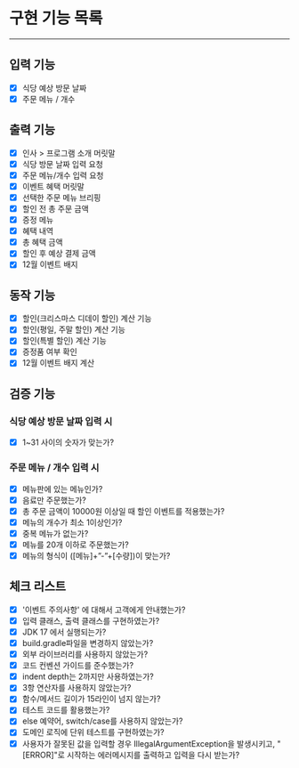 # 구현 기능 목록

- - - 

## 입력 기능

- [x] 식당 예상 방문 날짜
- [x] 주문 메뉴 / 개수

## 출력 기능

- [x] 인사 > 프로그램 소개 머릿말
- [x] 식당 방문 날짜 입력 요청
- [x] 주문 메뉴/개수 입력 요청
- [x] 이벤트 혜택 머릿말
- [x] 선택한 주문 메뉴 브리핑
- [x] 할인 전 총 주문 금액
- [x] 증정 메뉴
- [x] 혜택 내역
- [x] 총 혜택 금액
- [x] 할인 후 예상 결제 금액
- [x] 12월 이벤트 배지

## 동작 기능

- [x] 할인(크리스마스 디데이 할인) 계산 기능
- [x] 할인(평일, 주말 할인) 계산 기능
- [x] 할인(특별 할인) 계산 기능
- [x] 증정품 여부 확인
- [x] 12월 이벤트 배지 계산

## 검증 기능

### 식당 예상 방문 날짜 입력 시

- [x] 1~31 사이의 숫자가 맞는가?

### 주문 메뉴 / 개수 입력 시

- [x] 메뉴판에 있는 메뉴인가?
- [x] 음료만 주문했는가?
- [x] 총 주문 금액이 10000원 이상일 때 할인 이벤트를 적용했는가?
- [X] 메뉴의 개수가 최소 1이상인가?
- [x] 중복 메뉴가 없는가?
- [x] 메뉴를 20개 이하로 주문했는가?
- [x] 메뉴의 형식이 ([메뉴]+”-”+[수량])이 맞는가?

## 체크 리스트

- [x] '이벤트 주의사항' 에 대해서 고객에게 안내했는가?
- [x] 입력 클래스, 출력 클래스를 구현하였는가?
- [x] JDK 17 에서 실행되는가?
- [x] build.gradle파일을 변경하지 않았는가?
- [x] 외부 라이브러리를 사용하지 않았는가?
- [x] 코드 컨벤션 가이드를 준수했는가?
- [x] indent depth는 2까지만 사용하였는가?
- [x] 3항 연산자를 사용하지 않았는가?
- [x] 함수/메서드 길이가 15라인이 넘지 않는가?
- [x] 테스트 코드를 활용했는가?
- [x] else 예약어, switch/case를 사용하지 않았는가?
- [x] 도메인 로직에 단위 테스트를 구현하였는가?
- [x] 사용자가 잘못된 값을 입력할 경우 IllegalArgumentException을 발생시키고, "[ERROR]"로 시작하는 에러메시지를 출력하고 입력을 다시 받는가?